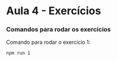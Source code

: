# Aula 4 - Exercícios

### Comandos para rodar os exercícios

Comando para rodar o exercício 1:
```
npm run 1
```
